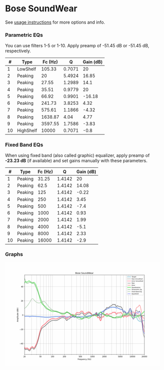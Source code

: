 # Bose SoundWear
See [usage instructions](https://github.com/jaakkopasanen/AutoEq#usage) for more options and info.

### Parametric EQs
You can use filters 1-5 or 1-10. Apply preamp of -51.45 dB or -51.45 dB, respectively.

|   # | Type      |   Fc (Hz) |      Q |   Gain (dB) |
|-----|-----------|-----------|--------|-------------|
|   1 | LowShelf  |    105.33 | 0.7071 |       20    |
|   2 | Peaking   |     20    | 5.4924 |       16.85 |
|   3 | Peaking   |     27.55 | 1.2989 |       14.1  |
|   4 | Peaking   |     35.51 | 0.9779 |       20    |
|   5 | Peaking   |     66.92 | 0.9901 |      -16.18 |
|   6 | Peaking   |    241.73 | 3.8253 |        4.32 |
|   7 | Peaking   |    575.61 | 1.1866 |       -4.32 |
|   8 | Peaking   |   1638.87 | 4.04   |        4.77 |
|   9 | Peaking   |   3597.55 | 1.7586 |       -3.83 |
|  10 | HighShelf |  10000    | 0.7071 |       -0.8  |

### Fixed Band EQs
When using fixed band (also called graphic) equalizer, apply preamp of **-23.23 dB** (if available) and set gains manually with these parameters.

|   # | Type    |   Fc (Hz) |      Q |   Gain (dB) |
|-----|---------|-----------|--------|-------------|
|   1 | Peaking |     31.25 | 1.4142 |       20    |
|   2 | Peaking |     62.5  | 1.4142 |       14.08 |
|   3 | Peaking |    125    | 1.4142 |       -0.22 |
|   4 | Peaking |    250    | 1.4142 |        3.45 |
|   5 | Peaking |    500    | 1.4142 |       -7.4  |
|   6 | Peaking |   1000    | 1.4142 |        0.93 |
|   7 | Peaking |   2000    | 1.4142 |        1.99 |
|   8 | Peaking |   4000    | 1.4142 |       -5.1  |
|   9 | Peaking |   8000    | 1.4142 |        2.33 |
|  10 | Peaking |  16000    | 1.4142 |       -2.9  |

### Graphs
![](./Bose%20SoundWear.png)
